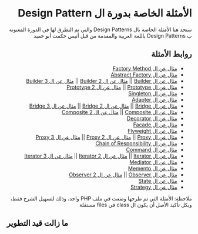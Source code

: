 <h1 dir="rtl">الأمثلة الخاصة بدورة ال Design Pattern</h1>

<p dir="rtl">
ستجد هنا الأمثلة الخاصة بال Design Patterns والتي تم التطرق لها في الدورة المعنونة ب Design Patterns باللغة العربية والمقدمة من قبل أنيس حكمت أبو حميد  
</p>


<h2 dir="rtl">
  روابط الأمثلة
</h2>

<div dir="rtl">
  <ul>
    <li>
      <a href="creational-factory-method.php">مثال عن ال Factory Method</a>
    </li>
    <li>
      <a href="creational-abstract-factory.php">مثال عن ال Abstract Factory</a>
    </li>
    <li>
      <a href="creational-builder-1.php">مثال عن ال Builder</a>
||
      <a href="creational-builder-2.php">مثال عن ال Builder 2</a>
||
      <a href="creational-builder-3.php">مثال عن ال Builder 3</a>
    </li>
    <li>
      <a href="creational-prototype.php">مثال عن ال Prototype</a>
||
      <a href="creational-prototype-2.php">مثال عن ال Prototype 2</a>
    </li>
    <li>
      <a href="creational-singleton.php">مثال عن ال Singleton</a>
    </li>
    <li>
      <a href="structural-adapter.php">مثال عن ال Adapter</a>
    </li>
    <li>
      <a href="structural-bridge.php">مثال عن ال Bridge</a>
||
      <a href="structural-bridge-2.php">مثال عن ال Bridge 2</a>
||
      <a href="structural-bridge-3.php">مثال عن ال Bridge 3</a>
    </li>
    <li>
      <a href="structural-composite.php">مثال عن ال Composite</a>
||
      <a href="structural-composite-2.php">مثال عن ال Composite 2</a>
    </li>
    <li>
      <a href="structural-decorator.php">مثال عن ال Decorator</a>
    </li>
    <li>
      <a href="structural-facade.php">مثال عن ال Facade</a>
    </li>
    <li>
      <a href="structural-flyweight.php">مثال عن ال Flyweight</a>
    </li>
    <li>
      <a href="structural-proxy.php">مثال عن ال Proxy</a>
||
      <a href="structural-proxy-2.php">مثال عن ال Proxy 2</a>
||
      <a href="structural-proxy-3.php">مثال عن ال Proxy 3</a>
    </li>
    <li>
      <a href="behavioral-chain-of-responsibility.php">مثال عن ال Chain of Responsibility</a>
    </li>
    <li>
      <a href="behavioral-command.php">مثال عن ال Command</a>
    </li>
    <li>
      <a href="behavioral-iterator.php">مثال عن ال Iterator</a>
||
      <a href="behavioral-iterator-2.php">مثال عن ال Iterator 2</a>
||
      <a href="behavioral-iterator-3.php">مثال عن ال Iterator 3</a>
    </li>
    <li>
      <a href="behavioral-mediator.php">مثال عن ال Mediator</a>
    </li>
    <li>
      <a href="behavioral-memento.php">مثال عن ال Memento</a>
    </li>
    <li>
      <a href="behavioral-observer.php">مثال عن ال Observer</a>
||
      <a href="behavioral-observer-2.php">مثال عن ال Observer 2</a>
    </li>
    <li>
      <a href="behavioral-state.php">مثال عن ال State</a>
    </li>
    <li>
      <a href="behavioral-strategy.php">مثال عن ال Strategy</a>
    </li>
  </ul>
</div>

<p dir="rtl">
  ملاحظة: الأمثلة التي تم طرحها وضعت في ملف PHP واحد، وذلك لتسهيل الشرح فقط، وبكل تأكيد الأصل أن يكون ال class في files مستقلة
</p>

## ما زالت قيد التطوير
